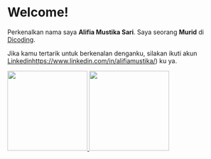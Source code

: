 # Welcome!

Perkenalkan nama saya **Alifia Mustika Sari**.
Saya seorang **Murid** di [Dicoding](https://www.dicoding.com/).

Jika kamu tertarik untuk berkenalan denganku, silakan ikuti akun [Linkedin](https://www.linkedin.com/in/alifiamustika/)https://www.linkedin.com/in/alifiamustika/) ku ya.

<p align="left">
<a href="https://github.com/alouvre">
  <img height="180em" src="https://github-readme-stats-eight-theta.vercel.app/api?username=alouvre&show_icons=true&theme=algolia&include_all_commits=true&count_private=true"/>
  <img height="180em" src="https://github-readme-stats-eight-theta.vercel.app/api/top-langs/?username=alouvre&layout=compact&langs_count=8&theme=algolia"/>
</a>
</p>
